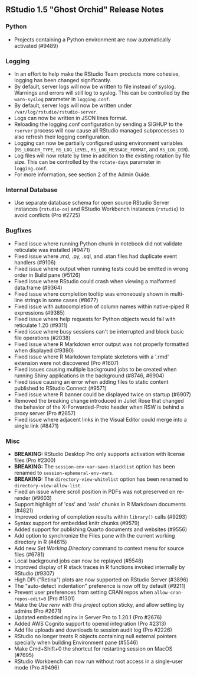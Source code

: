 
## RStudio 1.5 "Ghost Orchid" Release Notes

### Python

* Projects containing a Python environment are now automatically activated (#9489)


### Logging

* In an effort to help make the RStudio Team products more cohesive, logging has been changed significantly.
* By default, server logs will now be written to file instead of syslog. Warnings and errors will still log to syslog. This can be controlled by the `warn-syslog` parameter in `logging.conf`.
* By default, server logs will now be written under `/var/log/rstudio/rstudio-server`.
* Logs can now be written in JSON lines format.
* Reloading the logging.conf configuration by sending a SIGHUP to the `rserver` process will now cause all RStudio managed subprocesses to also refresh their logging configuration.
* Logging can now be partially configured using environment variables (`RS_LOGGER_TYPE`, `RS_LOG_LEVEL`, `RS_LOG_MESSAGE_FORMAT`, and `RS_LOG_DIR`).
* Log files will now rotate by time in addition to the existing rotation by file size. This can be controlled by the `rotate-days` parameter in `logging.conf`.
* For more information, see section 2 of the Admin Guide.

### Internal Database
* Use separate database schema for open source RStudio Server instances (`rstudio-os`) and RStudio Workbench instances (`rstudio`) to avoid conflicts (Pro #2725)

### Bugfixes

* Fixed issue where running Python chunk in notebook did not validate reticulate was installed (#9471)
* Fixed issue where .md, .py, .sql, and .stan files had duplicate event handlers (#9106)
* Fixed issue where output when running tests could be emitted in wrong order in Build pane (#5126)
* Fixed issue where RStudio could crash when viewing a malformed data.frame (#9364)
* Fixed issue where completion tooltip was erroneously shown in multi-line strings in some cases (#8677)
* Fixed issue with autocompletion of column names within native-piped R expressions (#9385)
* Fixed issue where help requests for Python objects would fail with reticulate 1.20 (#9311)
* Fixed issue where busy sessions can't be interrupted and block basic file operations (#2038)
* Fixed issue where R Markdown error output was not properly formatted when displayed (#9390)
* Fixed issue where R Markdown template skeletons with a '.rmd' extension were not discovered (Pro #1607)
* Fixed issues causing multiple background jobs to be created when running Shiny applications in the background (#8746, #6904)
* Fixed issue causing an error when adding files to static content published to RStudio Connect (#9571)
* Fixed issue where R banner could be displayed twice on startup (#6907)
* Removed the breaking change introduced in Juliet Rose that changed the behavior of the X-Forwarded-Proto header when RSW is behind a proxy server (Pro #2657)
* Fixed issue where adjacent links in the Visual Editor could merge into a single link (#8471)

### Misc

* **BREAKING:** RStudio Desktop Pro only supports activation with license files (Pro #2300)
* **BREAKING:** The `session-env-var-save-blacklist` option has been renamed to `session-ephemeral-env-vars`.
* **BREAKING:** The `directory-view-whitelist` option has been renamed to `directory-view-allow-list`.
* Fixed an issue where scroll position in PDFs was not preserved on re-render (#9603)
* Support highlight of 'css' and 'asis' chunks in R Markdown documents (#4821)
* Improved ordering of completion results within `library()` calls (#9293)
* Syntax support for embedded knitr chunks (#9579)
* Added support for publishing Quarto documents and websites (#9556)
* Add option to synchronize the Files pane with the current working directory in R (#4615)
* Add new *Set Working Directory* command to context menu for source files (#6781)
* Local background jobs can now be replayed (#5548)
* Improved display of R stack traces in R functions invoked internally by RStudio (#9307)
* High DPI ("Retina") plots are now supported on RStudio Server (#3896)
* The "auto-detect indentation" preference is now off by default (#9211) 
* Prevent user preferences from setting CRAN repos when `allow-cran-repos-edit=0` (Pro #1301)
* Make the *Use renv with this project* option sticky, and allow setting by admins (Pro #2671)
* Updated embedded nginx in Server Pro to 1.20.1 (Pro #2676)
* Added AWS Cognito support to openid integration (Pro #2313)
* Add file uploads and downloads to session audit log (Pro #2226)
* RStudio no longer treats R objects containing null external pointers specially when building Environment pane (#5546)
* Make Cmd+Shift+0 the shortcut for restarting session on MacOS (#7695)
* RStudio Workbench can now run without root access in a single-user mode (Pro #9496)
